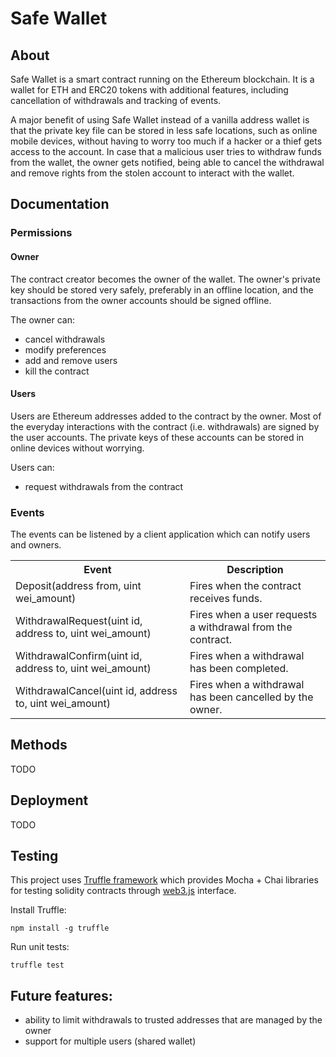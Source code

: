 
# Safe Wallet

## About
Safe Wallet is a smart contract running on the Ethereum blockchain. It is
a wallet for ETH and ERC20 tokens with additional features, including
cancellation of withdrawals and tracking of events.

A major benefit of using Safe Wallet instead of a vanilla address wallet is 
that the private key file can be stored in less safe locations, such as 
online mobile devices, without having to worry too much if a hacker or a thief
gets access to the account. In case that a malicious user tries to withdraw
funds from the wallet, the owner gets notified, being able to cancel the 
withdrawal and remove rights from the stolen account to interact with the wallet.

## Documentation

### Permissions

#### Owner
The contract creator becomes the owner of the wallet. The owner's private key should
be stored very safely, preferably in an offline location, and the transactions
from the owner accounts should be signed offline. 

The owner can:

- cancel withdrawals 
- modify preferences 
- add and remove users 
- kill the contract

#### Users
Users are Ethereum addresses added to the contract by the owner. Most of the 
everyday interactions with the contract (i.e. withdrawals) are signed by the 
user accounts. The private keys of these accounts can be stored in online devices
without worrying.

Users can:
- request withdrawals from the contract


### Events

The events can be listened by a client application which can notify users and owners.

<table>
  <tr>
    <th>Event</th>
    <th>Description</th>
  </tr>
  <tr>
    <td>Deposit(address from, uint wei_amount)</td>
    <td>Fires when the contract receives funds.</td>
  </tr>
  <tr>
    <td>WithdrawalRequest(uint id, address to, uint wei_amount)</td>
    <td>Fires when a user requests a withdrawal from the contract.</td>
  </tr>
  <tr>
    <td>WithdrawalConfirm(uint id, address to, uint wei_amount)</td>
    <td>Fires when a withdrawal has been completed.</td>
  </tr>
  <tr>
    <td>WithdrawalCancel(uint id, address to, uint wei_amount)</td>
    <td>Fires when a withdrawal has been cancelled by the owner.</td>
  </tr>
</table>

## Methods

TODO

## Deployment

TODO

## Testing

This project uses [Truffle framework](http://truffleframework.com/) which 
provides Mocha + Chai libraries for testing solidity contracts through 
[web3.js](https://github.com/ethereum/web3.js/) interface.

Install Truffle:
```
npm install -g truffle
``` 

Run unit tests:
```
truffle test
``` 

## Future features:
 - ability to limit withdrawals to trusted addresses that are managed by the owner
 - support for multiple users (shared wallet)
